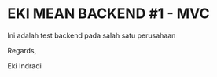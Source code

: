 # EKI MEAN BACKEND #1 - MVC



Ini adalah test backend pada salah satu perusahaan

Regards,

Eki Indradi